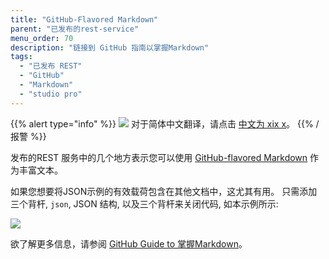 ```yaml
---
title: "GitHub-Flavored Markdown"
parent: "已发布的rest-service"
menu_order: 70
description: "链接到 GitHub 指南以掌握Markdown"
tags:
  - "已发布 REST"
  - "GitHub"
  - "Markdown"
  - "studio pro"
---
```


{{% alert type="info" %}}
<img src="attachments/chinese-translation/china.png" style="display: inline-block; margin: 0" /> 对于简体中文翻译，请点击 [中文为 xix x](https://cdn.mendix.tencent-cloud.com/documentation/refguide8/gfm-syntax.pdf)。
{{% /报警 %}}

发布的REST 服务中的几个地方表示您可以使用 [GitHub-flavored Markdown](https://guides.github.com/features/mastering-markdown/#GitHub-flavored-markdown) 作为丰富文本。

如果您想要将JSON示例的有效载荷包含在其他文档中，这尤其有用。 只需添加三个背杆, `json`, JSON 结构, 以及三个背杆来关闭代码, 如本示例所示:

![](attachments/gfm-syntax/snippet.png)

欲了解更多信息，请参阅 [GitHub Guide to 掌握Markdown](https://guides.github.com/features/mastering-markdown/#GitHub-flavored-Markdown)。

